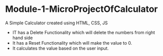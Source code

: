 # Module-1-MicroProjectOfCalculator
A Simple Calculator created using HTML, CSS, JS

* IT has a Delete Functionality which will delete the numbers from right hand side
* It has a Reset Functionality which will make the value to 0.
* It calculates the value based on the user input.
